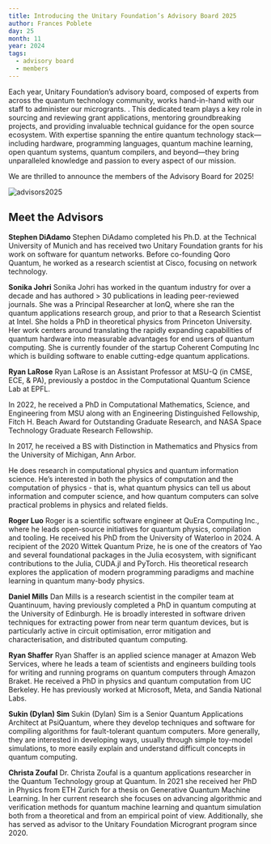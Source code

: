 ```yaml
---
title: Introducing the Unitary Foundation’s Advisory Board 2025
author: Frances Poblete
day: 25
month: 11
year: 2024
tags: 
  - advisory board
  - members
---
```

Each year, Unitary Foundation’s advisory board, composed of experts from across the quantum technology community, works hand-in-hand with our staff to administer our microgrants. . This dedicated team plays a key role in sourcing and reviewing grant applications, mentoring groundbreaking projects, and providing invaluable technical guidance for the open source ecosystem. With expertise spanning the entire quantum technology stack—including hardware, programming languages, quantum machine learning, open quantum systems, quantum compilers, and beyond—they bring unparalleled knowledge and passion to every aspect of our mission.

We are thrilled to announce the members of the Advisory Board for 2025!

![advisors2025](/images/2025_advisors.png)

## Meet the Advisors

**Stephen DiAdamo**
Stephen DiAdamo completed his Ph.D. at the Technical University of Munich and has received two Unitary Foundation grants for his work on software for quantum networks. Before co-founding Qoro Quantum, he worked as a research scientist at Cisco, focusing on network technology.

**Sonika Johri**
Sonika Johri has worked in the quantum industry for over a decade and has authored > 30 publications in leading peer-reviewed journals. She was a Principal Researcher at IonQ, where she ran the quantum applications research group, and prior to that a Research Scientist at Intel. She holds a PhD in theoretical physics from Princeton University. Her work centers around translating the rapidly expanding capabilities of quantum hardware into measurable advantages for end users of quantum computing. She is currently founder of the startup Coherent Computing Inc which is building software to enable cutting-edge quantum applications.

**Ryan LaRose**
Ryan LaRose is an Assistant Professor at MSU-Q (in CMSE, ECE, & PA), previously a postdoc in the Computational Quantum Science Lab at EPFL.

In 2022, he received a PhD in Computational Mathematics, Science, and Engineering from MSU along with an Engineering Distinguished Fellowship, Fitch H. Beach Award for Outstanding Graduate Research, and NASA Space Technology Graduate Research Fellowship.

In 2017, he received a BS with Distinction in Mathematics and Physics from the University of Michigan, Ann Arbor.

He does research in computational physics and quantum information science. He’s interested in both the physics of computation and the computation of physics - that is, what quantum physics can tell us about information and computer science, and how quantum computers can solve practical problems in physics and related fields.

**Roger Luo**
Roger is a scientific software engineer at QuEra Computing Inc., where he leads open-source initiatives for quantum physics, compilation and tooling. He received his PhD from the University of Waterloo in 2024. A recipient of the 2020 Wittek Quantum Prize, he is one of the creators of Yao and several foundational packages in the Julia ecosystem, with significant contributions to the Julia, CUDA.jl and PyTorch. His theoretical research explores the application of modern programming paradigms and machine learning in quantum many-body physics.

**Daniel Mills**
Dan Mills is a research scientist in the compiler team at Quantinuum, having previously completed a PhD in quantum computing at the University of Edinburgh. He is broadly interested in software driven techniques for extracting power from near term quantum devices, but is particularly active in circuit optimisation, error mitigation and characterisation, and distributed quantum computing.

**Ryan Shaffer**
Ryan Shaffer is an applied science manager at Amazon Web Services, where he leads a team of scientists and engineers building tools for writing and running programs on quantum computers through Amazon Braket. He received a PhD in physics and quantum computation from UC Berkeley. He has previously worked at Microsoft, Meta, and Sandia National Labs.

**Sukin (Dylan) Sim**
Sukin (Dylan) Sim is a Senior Quantum Applications Architect at PsiQuantum, where they develop techniques and software for compiling algorithms for fault-tolerant quantum computers. More generally, they are interested in developing ways, usually through simple toy-model simulations, to more easily explain and understand difficult concepts in quantum computing.

**Christa Zoufal**
Dr. Christa Zoufal is a quantum applications researcher in the Quantum Technology group at Quantum. In 2021 she received her PhD in Physics from ETH Zurich for a thesis on Generative Quantum Machine Learning. In her current research she focuses on advancing algorithmic and verification methods for quantum machine learning and quantum simulation both from a theoretical and from an empirical point of view. Additionally, she has served as advisor to the Unitary Foundation Microgrant program since 2020.
